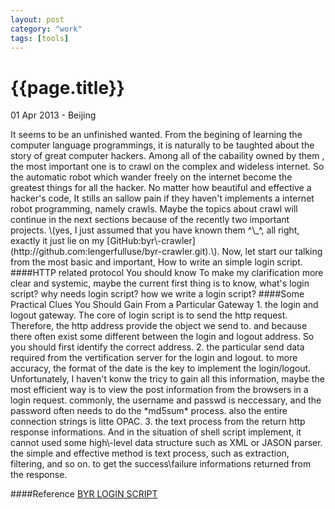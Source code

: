 ```yaml
---
layout: post
category: "work"
tags: [tools]
---
```

{{page.title}}
=============
<p class="meta">01 Apr 2013 - Beijing</p>
It seems to be an unfinished wanted. From the begining of learning the computer language programmings, it is naturally to be taughted about
the story of great computer hackers. Among all of the cabaility owned by them , the most important one is to crawl on the complex and wideless
internet. So the automatic robot which wander freely on the internet become the greatest things for all the hacker. No matter how beautiful
and effective a hacker's code, It stills an sallow pain if they haven't implements a internet robot programming, namely crawls.  Maybe the
topics about crawl will continue in the next sections because of the recently two important projects. \(yes, I just assumed that you have
known them ^\_^, all right, exactly it just lie on my [GitHub:byr\-crawler](http://github.com:lengerfulluse/byr-crawler.git).\).  Now, let
start our
talking from the most basic and important, How to write an simple login script.
####HTTP related protocol You should know
To make my clarification more clear and systemic, maybe the current first thing is to know, what's login script? why needs login script? how
we write a login script?
####Some Practical Clues You Should Gain From a Particular Gateway
1. the login and logout gateway. The core of login script is to send the http request. Therefore, the http address provide the object we send
to. and because there often exist some different between the login and logout address. So you should first identify the correct address.
2. the particular send data required from the vertification server for the login and logout. to more accuracy, the format of the date is the
key to implement the login/logout. Unfortunately, I haven't konw the tricy to gain all this information, maybe the most efficient way is to
view the post information from the browsers in a login request.  commonly, the username and passwd is neccessary, and the password often needs
to do the *md5sum* process. also the entire connection strings is litte OPAC.
3. the text process from the return http response informations. And in the situation of shell script implement, it cannot used some
high\-level data structure such as XML or JASON parser. the simple and effective method is text process, such as extraction, filtering, and so
on. to get the success\failure informations returned from the response.

####Reference
[BYR LOGIN SCRIPT](http://bbs.byr.cn)
